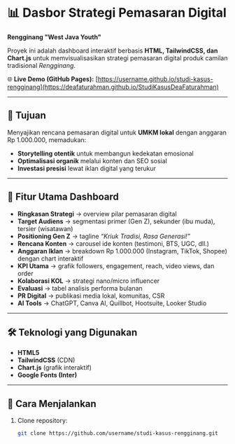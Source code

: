 # 📊 Dasbor Strategi Pemasaran Digital  
**Rengginang "West Java Youth"**

Proyek ini adalah dashboard interaktif berbasis **HTML, TailwindCSS, dan Chart.js** untuk memvisualisasikan strategi pemasaran digital produk camilan tradisional *Rengginang*.  

🌐 **Live Demo (GitHub Pages):** [https://username.github.io/studi-kasus-rengginang](https://deafaturahman.github.io/StudiKasusDeaFaturahman)  


---

## 🎯 Tujuan
Menyajikan rencana pemasaran digital untuk **UMKM lokal** dengan anggaran Rp 1.000.000, memadukan:
- **Storytelling otentik** untuk membangun kedekatan emosional  
- **Optimalisasi organik** melalui konten dan SEO sosial  
- **Investasi presisi** lewat iklan digital yang terukur  

---

## 📌 Fitur Utama Dashboard
- **Ringkasan Strategi** → overview pilar pemasaran digital  
- **Target Audiens** → segmentasi primer (Gen Z), sekunder (ibu muda), tersier (wisatawan)  
- **Positioning Gen Z** → tagline *“Kriuk Tradisi, Rasa Generasi!”*  
- **Rencana Konten** → carousel ide konten (testimoni, BTS, UGC, dll.)  
- **Anggaran Iklan** → breakdown Rp 1.000.000 (Instagram, TikTok, Shopee) dengan chart interaktif  
- **KPI Utama** → grafik followers, engagement, reach, video views, dan order  
- **Kolaborasi KOL** → strategi nano/micro influencer  
- **Evaluasi** → tabel analisis performa bulanan  
- **PR Digital** → publikasi media lokal, komunitas, CSR  
- **AI Tools** → ChatGPT, Canva AI, Quillbot, Hootsuite, Looker Studio  

---

## 🛠️ Teknologi yang Digunakan
- **HTML5**  
- **TailwindCSS** (CDN)  
- **Chart.js** (grafik interaktif)  
- **Google Fonts (Inter)**  

---

## 🚀 Cara Menjalankan
1. Clone repository:
   ```bash
   git clone https://github.com/username/studi-kasus-rengginang.git
